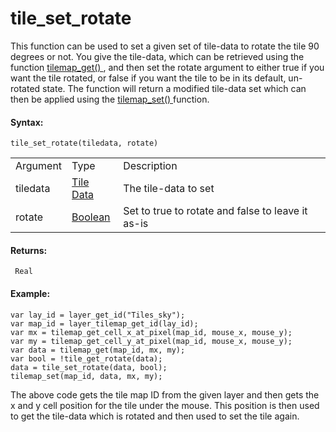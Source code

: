 # tile_set_rotate

This function can be used to set a given set of tile-data to rotate the
tile 90 degrees or not. You give the tile-data, which can be retrieved
using the function [ tilemap_get() ](tilemap_get) , and then set the
rotate argument to either true if you want the tile rotated, or false if
you want the tile to be in its default, un-rotated state. The function
will return a modified tile-data set which can then be applied using the
[ tilemap_set() ](tilemap_set) function.

#### Syntax:

``` gml
tile_set_rotate(tiledata, rotate)
```

|          |                                                                                                                          |                                                       |
|----------|--------------------------------------------------------------------------------------------------------------------------|-------------------------------------------------------|
| Argument | Type                                                                                                                     | Description                                           |
| tiledata |  [Tile Data](../../../../../../GameMaker_Language/GML_Reference/Asset_Management/Rooms/Tile_Map_Layers/tilemap_get)  | The tile-data to set                                  |
| rotate   |  [Boolean](../../../../../../GameMaker_Language/GML_Overview/Data_Types)                                             | Set to true to rotate and false to leave it as-is     |

#### Returns:

``` gml
 Real
```

#### Example:

``` gml
var lay_id = layer_get_id("Tiles_sky");
var map_id = layer_tilemap_get_id(lay_id);
var mx = tilemap_get_cell_x_at_pixel(map_id, mouse_x, mouse_y);
var my = tilemap_get_cell_y_at_pixel(map_id, mouse_x, mouse_y);
var data = tilemap_get(map_id, mx, my);
var bool = !tile_get_rotate(data);
data = tile_set_rotate(data, bool);
tilemap_set(map_id, data, mx, my);
```

The above code gets the tile map ID from the given layer and then gets
the x and y cell position for the tile under the mouse. This position is
then used to get the tile-data which is rotated and then used to set the
tile again.
